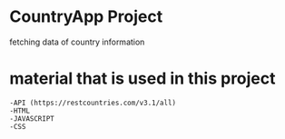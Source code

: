 # CountryApp Project
fetching data of country information
# material that is used in this project
    -API (https://restcountries.com/v3.1/all)
    -HTML 
    -JAVASCRIPT
    -CSS
